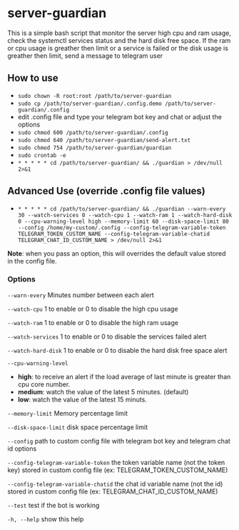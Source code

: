 # server-guardian
This is a simple bash script that monitor the server high cpu and ram usage, check the systemctl services status and the hard disk free space.
If the ram or cpu usage is greather then limit or a service is failed or the disk usage is greather then limit, send a message to telegram user

## How to use
- `sudo chown -R root:root /path/to/server-guardian`
- `sudo cp /path/to/server-guardian/.config.demo /path/to/server-guardian/.config` 
- edit .config file and type your telegram bot key and chat or adjust the options
- `sudo chmod 600 /path/to/server-guardian/.config`
- `sudo chmod 640 /path/to/server-guardian/send-alert.txt`
- `sudo chmod 754 /path/to/server-guardian/guardian`
- `sudo crontab -e`
- `* * * * * cd /path/to/server-guardian/ && ./guardian > /dev/null 2>&1`

## Advanced Use (override .config file values)
- `* * * * * cd /path/to/server-guardian/ && ./guardian --warn-every 30 --watch-services 0 --watch-cpu 1 --watch-ram 1 --watch-hard-disk 0 --cpu-warning-level high --memory-limit 60 --disk-space-limit 80 --config /home/my-custom/.config --config-telegram-variable-token TELEGRAM_TOKEN_CUSTOM_NAME --config-telegram-variable-chatid TELEGRAM_CHAT_ID_CUSTOM_NAME > /dev/null 2>&1`

**Note**: when you pass an option, this will overrides the default value stored in the config file.

### Options
`--warn-every` Minutes number between each alert
    
`--watch-cpu` 1 to enable or 0 to disable the high cpu usage
    
`--watch-ram` 1 to enable or 0 to disable the high ram usage
    
`--watch-services` 1 to enable or 0 to disable the services failed alert
    
`--watch-hard-disk` 1 to enable or 0 to disable the hard disk free space alert
    
`--cpu-warning-level` 
- **high**: to receive an alert if the load average of last minute is greater than cpu core number. 
- **medium**: watch the value of the latest 5 minutes. (default)
- **low**: watch the value of the latest 15 minuts.
    
`--memory-limit` Memory percentage limit
    
`--disk-space-limit` disk space percentage limit
    
`--config` path to custom config file with telegram bot key and telegram chat id options
    
`--config-telegram-variable-token` the token variable name (not the token key) stored in custom config file (ex: TELEGRAM_TOKEN_CUSTOM_NAME)
    
`--config-telegram-variable-chatid` the chat id variable name (not the id) stored in custom config file (ex: TELEGRAM_CHAT_ID_CUSTOM_NAME)
    
`--test` test if the bot is working

`-h, --help` show this help
